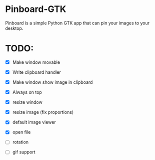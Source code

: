 # Pinboard-GTK
Pinboard is a simple Python GTK app that can pin your images to your desktop.

# TODO:
- [x] Make window movable
- [x] Write clipboard handler
- [x] Make window show image in clipboard
- [x] Always on top
- [x] resize window
- [x] resize image (fix proportions)
- [x] default image viewer
- [x] open file

- [ ] rotation
- [ ] gif support